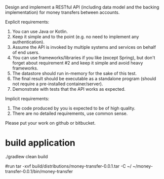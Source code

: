 Design and implement a RESTful API (including data model and the backing implementation) for
money transfers between accounts.

Explicit requirements:
1. You can use Java or Kotlin.
2. Keep it simple and to the point (e.g. no need to implement any authentication).
3. Assume the API is invoked by multiple systems and services on behalf of end users.
4. You can use frameworks/libraries if you like (except Spring), but don't forget about requirement #2 and keep it simple and avoid heavy frameworks.
5. The datastore should run in-memory for the sake of this test.
6. The final result should be executable as a standalone program (should not require a pre-installed container/server).
7. Demonstrate with tests that the API works as expected. 

Implicit requirements:
1. The code produced by you is expected to be of high quality.
2. There are no detailed requirements, use common sense.

Please put your work on github or bitbucket.


# build application
./gradlew clean build

#run
tar -xvf build/distributions/money-transfer-0.0.1.tar -C ~/
~/money-transfer-0.0.1/bin/money-transfer
